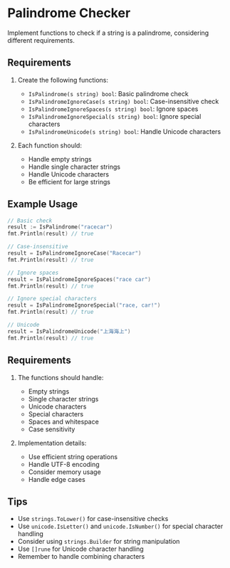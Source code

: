 # Palindrome Checker

Implement functions to check if a string is a palindrome, considering different requirements.

## Requirements

1. Create the following functions:

   - `IsPalindrome(s string) bool`: Basic palindrome check
   - `IsPalindromeIgnoreCase(s string) bool`: Case-insensitive check
   - `IsPalindromeIgnoreSpaces(s string) bool`: Ignore spaces
   - `IsPalindromeIgnoreSpecial(s string) bool`: Ignore special characters
   - `IsPalindromeUnicode(s string) bool`: Handle Unicode characters

2. Each function should:
   - Handle empty strings
   - Handle single character strings
   - Handle Unicode characters
   - Be efficient for large strings

## Example Usage

```go
// Basic check
result := IsPalindrome("racecar")
fmt.Println(result) // true

// Case-insensitive
result = IsPalindromeIgnoreCase("Racecar")
fmt.Println(result) // true

// Ignore spaces
result = IsPalindromeIgnoreSpaces("race car")
fmt.Println(result) // true

// Ignore special characters
result = IsPalindromeIgnoreSpecial("race, car!")
fmt.Println(result) // true

// Unicode
result = IsPalindromeUnicode("上海海上")
fmt.Println(result) // true
```

## Requirements

1. The functions should handle:

   - Empty strings
   - Single character strings
   - Unicode characters
   - Special characters
   - Spaces and whitespace
   - Case sensitivity

2. Implementation details:
   - Use efficient string operations
   - Handle UTF-8 encoding
   - Consider memory usage
   - Handle edge cases

## Tips

- Use `strings.ToLower()` for case-insensitive checks
- Use `unicode.IsLetter()` and `unicode.IsNumber()` for special character handling
- Consider using `strings.Builder` for string manipulation
- Use `[]rune` for Unicode character handling
- Remember to handle combining characters
